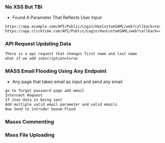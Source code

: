 ### No XSS But TBI

- Found A Parameter That Reflects User Input
```bash
https://app.example.com/API/Public/Login/HasCustomSAML/web?callback=text
https://app.clicktime.com/API/Public/Login/HasCustomSAML/web?callback=clicktime.com__has__been__moved_to::[attacker.com]
```

### API Request Updating Data
```bash
There is a api request that changes first name and last name
what if we add subscription=turue
```

### MASS Email Flooding Using Any Endpoint
- Any page that takes email as input and send any email
```bash
go to forgot password page add email 
Interceot Request
If Json data in being sent
Add multiple valid email parameter and valid emails
Now Send to intruder booom Flood
```
### Masss Commenting
### Mass File Uploading
